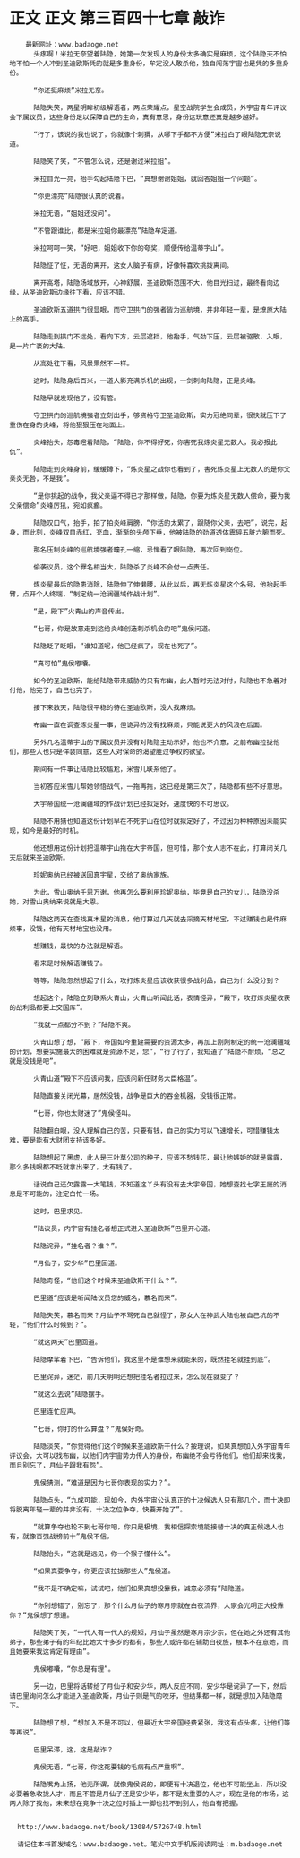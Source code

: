 # 正文 正文 第三百四十七章 敲诈
        最新网址：www.badaoge.net
          头疼啊！米拉无奈望着陆隐，她第一次发现人的身份太多确实是麻烦，这个陆隐天不怕地不怕一个人冲到圣迪欧斯凭的就是多重身份，牟定没人敢杀他，独自闯荡宇宙也是凭的多重身份。
      
          “你还挺麻烦”米拉无奈。
      
          陆隐失笑，两星明眸初级解语者，两点荣耀点，星空战院学生会成员，外宇宙青年评议会下属议员，这些身份足以保障自己的生命，真有意思，身份这玩意还真是越多越好。
      
          “行了，该说的我也说了，你就像个刺猬，从哪下手都不方便”米拉白了眼陆隐无奈说道。
      
          陆隐笑了笑，“不管怎么说，还是谢过米拉姐”。
      
          米拉目光一亮，抬手勾起陆隐下巴，“真想谢谢姐姐，就回答姐姐一个问题”。
      
          “你更漂亮”陆隐很认真的说着。
      
          米拉无语，“姐姐还没问”。
      
          “不管跟谁比，都是米拉姐你最漂亮”陆隐牟定道。
      
          米拉呵呵一笑，“好吧，姐姐收下你的夸奖，顺便传给温蒂宇山”。
      
          陆隐怔了怔，无语的离开，这女人脑子有病，好像特喜欢挑拨离间。
      
          离开高塔，陆隐场域放开，心神舒展，圣迪欧斯范围不大，他目光扫过，最终看向边缘，从圣迪欧斯边缘往下看，应该不错。
      
          圣迪欧斯五道拱门很显眼，而守卫拱门的强者皆为巡航境，并非年轻一辈，是燎原大陆上的高手。
      
          陆隐走到拱门不远处，看向下方，云层遮挡，他抬手，气劲下压，云层被驱散，入眼，是一片广袤的大陆。
      
          从高处往下看，风景果然不一样。
      
          这时，陆隐身后百米，一道人影充满杀机的出现，一剑刺向陆隐，正是炎峰。
      
          陆隐早就发现他了，没有管。
      
          守卫拱门的巡航境强者立刻出手，够资格守卫圣迪欧斯，实力冠绝同辈，很快就压下了重伤在身的炎峰，将他狠狠压在地面上。
      
          炎峰抬头，怨毒瞪着陆隐，“陆隐，你不得好死，你害死我炼炎星无数人，我必报此仇”。
      
          陆隐走到炎峰身前，缓缓蹲下，“炼炎星之战你也看到了，害死炼炎星上无数人的是你父亲炎无咎，不是我”。
      
          “是你挑起的战争，我父亲逼不得已才那样做，陆隐，你要为炼炎星无数人偿命，要为我父亲偿命”炎峰厉犼，宛如疯癫。
      
          陆隐叹口气，抬手，拍了拍炎峰肩膀，“你活的太累了，跟随你父亲，去吧”，说完，起身，而此刻，炎峰双目赤红，充血，渐渐的头颅下垂，他被陆隐的劲道透体震碎五脏六腑而死。
      
          那名压制炎峰的巡航境强者瞳孔一缩，忌惮看了眼陆隐，再次回到岗位。
      
          偷袭议员，这个罪名相当大，陆隐杀了炎峰不会付一点责任。
      
          炼炎星最后的隐患消除，陆隐伸了伸懒腰，从此以后，再无炼炎星这个名号，他抬起手臂，点开个人终端，“制定统一沧澜疆域作战计划”。
      
          “是，殿下”火青山的声音传出。
      
          “七哥，你是故意走到这给炎峰创造刺杀机会的吧”鬼侯问道。
      
          陆隐眨了眨眼，“谁知道呢，他已经疯了，现在也死了”。
      
          “真可怕”鬼侯嘟囔。
      
          如今的圣迪欧斯，能给陆隐带来威胁的只有布幽，此人暂时无法对付，陆隐也不急着对付他，他完了，自己也完了。
      
          接下来数天，陆隐很平稳的待在圣迪欧斯，没人找麻烦。
      
          布幽一直在调查炼炎星一事，但诡异的没有找麻烦，只能说更大的风浪在后面。
      
          另外几名温蒂宇山的下属议员并没有对陆隐主动示好，他也不介意，之前布幽拉拢他们，那些人也只是佯装同意，这些人对保命的渴望胜过争权的欲望。
      
          期间有一件事让陆隐比较尴尬，米雪儿联系他了。
      
          当初答应米雪儿帮她领悟战气，一拖再拖，这已经是第三次了，陆隐都有些不好意思。
      
          大宇帝国统一沧澜疆域的作战计划已经拟定好，速度快的不可思议。
      
          陆隐不用猜也知道这份计划早在不死宇山在位时就拟定好了，不过因为种种原因未能实现，如今是最好的时机。
      
          他还想用这份计划把温蒂宇山拖在大宇帝国，但可惜，那个女人志不在此，打算闭关几天后就来圣迪欧斯。
      
          珍妮奥纳已经被送回真宇星，交给了奥纳家族。
      
          为此，雪山奥纳千恩万谢，他再怎么要利用珍妮奥纳，毕竟是自己的女儿，陆隐没杀她，对雪山奥纳来说就是大恩。
      
          陆隐这两天在查找真木星的消息，他打算过几天就去采摘天材地宝，不过赚钱也是件麻烦事，没钱，他有天材地宝也没用。
      
          想赚钱，最快的办法就是解语。
      
          看来是时候解语赚钱了。
      
          等等，陆隐忽然想起了什么，攻打炼炎星应该收获很多战利品，自己为什么没分到？
      
          想起这个，陆隐立刻联系火青山，火青山听闻此话，表情怪异，“殿下，攻打炼炎星收获的战利品都要上交国库”。
      
          “我就一点都分不到？”陆隐不爽。
      
          火青山想了想，“殿下，帝国如今重建需要的资源太多，再加上刚刚制定的统一沧澜疆域的计划，想要实施最大的困难就是资源不足，您”，“行了行了，我知道了”陆隐不耐烦，“总之就是没钱是吧”。
      
          火青山道“殿下不应该问我，应该问新任财务大臣格温”。
      
          陆隐直接关闭光幕，居然没钱，战争是巨大的吞金机器，没钱很正常。
      
          “七哥，你也太财迷了”鬼侯怪叫。
      
          陆隐翻白眼，没人理解自己的苦，只要有钱，自己的实力可以飞速增长，可惜赚钱太难，要是能有大财团支持该多好。
      
          陆隐想起了黑虚，此人是三叶草公司的种子，应该不愁钱花，最让他嫉妒的就是露露，那么多钱眼都不眨就拿出来了，太有钱了。
      
          话说自己还欠露露一大笔钱，不知道这丫头有没有去大宇帝国，她想查找七字王庭的消息是不可能的，注定白忙一场。
      
          这时，巴里求见。
      
          “陆议员，内宇宙有挂名者想正式进入圣迪欧斯”巴里开心道。
      
          陆隐诧异，“挂名者？谁？”。
      
          “月仙子，安少华”巴里回道。
      
          陆隐奇怪，“他们这个时候来圣迪欧斯干什么？”。
      
          巴里道“应该是听闻陆议员您的威名，慕名而来”。
      
          陆隐失笑，慕名而来？月仙子不骂死自己就怪了，那女人在神武大陆也被自己坑的不轻，“他们什么时候到？”。
      
          “就这两天”巴里回道。
      
          陆隐摩挲着下巴，“告诉他们，我这里不是谁想来就能来的，既然挂名就挂到底”。
      
          巴里诧异，迷茫，前几天明明还想把挂名者拉过来，怎么现在就变了？
      
          “就这么去说”陆隐摆手。
      
          巴里连忙应声。
      
          “七哥，你打的什么算盘？”鬼侯好奇。
      
          陆隐淡笑，“你觉得他们这个时候来圣迪欧斯干什么？按理说，如果真想加入外宇宙青年评议会，大可以找布幽，以他们内宇宙势力传人的身份，布幽绝不会亏待他们，他们却来找我，而且别忘了，月仙子跟我有怨”。
      
          鬼侯猜测，“难道是因为七哥你表现的实力？”。
      
          陆隐点头，“九成可能，现如今，内外宇宙公认真正的十决候选人只有那几个，而十决即将脱离年轻一辈的并非没有，十决之位争夺，快要开始了”。
      
          “就算争夺也轮不到七哥你吧，你只是极境，我相信探索境能接替十决的真正候选人也有，就像百强战榜前十”鬼侯不信。
      
          陆隐抬头，“这就是远见，你一个猴子懂什么”。
      
          “如果真要争夺，你更应该拉拢那些人”鬼侯道。
      
          “我不是不确定嘛，试试吧，他们如果真想投靠我，诚意必须有”陆隐道。
      
          “你别想错了，别忘了，那个什么月仙子的寒月宗就在白夜流界，人家会光明正大投靠你？”鬼侯想了想道。
      
          陆隐笑了笑，“一代人有一代人的规矩，月仙子虽然是寒月宗少宗，但在她之外还有其他弟子，那些弟子有的年纪比她大十多岁的都有，那些人或许都在辅助白夜族，根本不在意她，而且她要来我这肯定有理由”。
      
          鬼侯嘟囔，“你总是有理”。
      
          另一边，巴里将话转给了月仙子和安少华，两人反应不同，安少华是诧异了一下，然后请巴里询问怎么才能进入圣迪欧斯，月仙子则是气的咬牙，但结果都一样，就是想加入陆隐麾下。
      
          陆隐想了想，“想加入不是不可以，但最近大宇帝国经费紧张，我这有点头疼，让他们等等再说”。
      
          巴里呆滞，这，这是敲诈？
      
          鬼侯无语，“七哥，你这死要钱的毛病有点严重啊”。
      
          陆隐嘴角上扬，他无所谓，就像鬼侯说的，即便有十决退位，他也不可能坐上，所以没必要着急收拢人才，而且不管是月仙子还是安少华，都不是太重要的人才，现在是他的市场，这两人除了找他，未来想在竞争十决之位时插上一脚也找不到别人，他自有把握。
      
      
      http://www.badaoge.net/book/13084/5726748.html
      
      请记住本书首发域名：www.badaoge.net。笔尖中文手机版阅读网址：m.badaoge.net